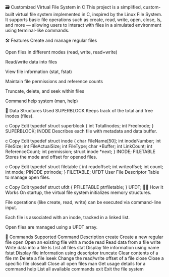 🗃️ Customized Virtual File System in C
This project is a simplified, custom-built virtual file system implemented in C, inspired by the Linux File System. It supports basic file operations such as create, read, write, open, close, ls, and more — allowing users to interact with files in a simulated environment using terminal-like commands.

🛠️ Features
Create and manage regular files

Open files in different modes (read, write, read+write)

Read/write data into files

View file information (stat, fstat)

Maintain file permissions and reference counts

Truncate, delete, and seek within files

Command help system (man, help)

📁 Data Structures Used
SUPERBLOCK
Keeps track of the total and free inodes (files).

c
Copy
Edit
typedef struct superblock {
    int TotalInodes;
    int FreeInode;
} SUPERBLOCK;
INODE
Describes each file with metadata and data buffer.

c
Copy
Edit
typedef struct inode {
    char FileName[50];
    int inodeNumber;
    int FileSize;
    int FileActualSize;
    int FileType;
    char *Buffer;
    int LinkCount;
    int ReferenceCount;
    int permission;
    struct inode *next;
} INODE;
FILETABLE
Stores the mode and offset for opened files.

c
Copy
Edit
typedef struct filetable {
    int readoffset;
    int writeoffset;
    int count;
    int mode;
    PINODE ptrinode;
} FILETABLE;
UFDT
User File Descriptor Table to manage open files.

c
Copy
Edit
typedef struct ufdt {
    PFILETABLE ptrfiletable;
} UFDT;
🧑‍💻 How It Works
On startup, the virtual file system initializes memory structures.

File operations (like create, read, write) can be executed via command-line input.

Each file is associated with an inode, tracked in a linked list.

Open files are managed using a UFDT array.

📌 Commands Supported
Command	Description
create	Create a new regular file
open	Open an existing file with a mode
read	Read data from a file
write	Write data into a file
ls	List all files
stat	Display file information using name
fstat	Display file information using descriptor
truncate	Clear contents of a file
rm	Delete a file
lseek	Change the read/write offset of a file
close	Close a specific file
closeall	Close all open files
man	Get usage details for a command
help	List all available commands
exit	Exit the file system
